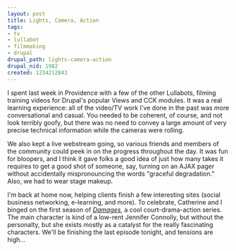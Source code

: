 ```yaml
--- 
layout: post
title: Lights, Camera, Action
tags: 
- tv
- lullabot
- filmmaking
- drupal
drupal_path: lights-camera-action
drupal_nid: 1982
created: 1234212843
---
```

I spent last week in Providence with a few of the other Lullabots, filming training videos for Drupal's popular Views and CCK modules. It was a real learning experience: all of the video/TV work I've done in the past was more conversational and casual. You needed to be coherent, of course, and not look terribly goofy, but there was no need to convey a large amount of very precise technical information while the cameras were rolling.



We also kept a live webstream going, so various friends and members of the community could peek in on the progress throughout the day. It was fun for bloopers, and I think it gave folks a good idea of just how many takes it requires to get a good shot of someone, say, turning on an AJAX pager without accidentally mispronouncing the words "graceful degradation." Also, we had to wear stage makeup.



I'm back at home now, helping clients finish a few interesting sites (social business networking, e-learning, and more). To celebrate, Catherine and I binged on the first season of <em><a href="http://www.hulu.com/damages">Damages</a></em>, a cool court-drama-action series. The main character is kind of a low-rent Jennifer Connolly, but without the personalty, but she exists mostly as a catalyst for the really fascinating characters. We'll be finishing the last episode tonight, and tensions are high...
